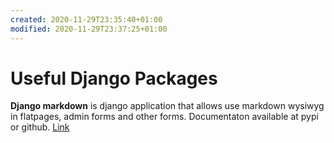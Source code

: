 ```yaml
---
created: 2020-11-29T23:35:40+01:00
modified: 2020-11-29T23:37:25+01:00
---
```


# Useful Django Packages

**Django markdown** is django application that allows use markdown wysiwyg in flatpages, admin forms and other forms. Documentaton available at pypi or github.
[Link](https://pypi.org/project/django-markdown/)